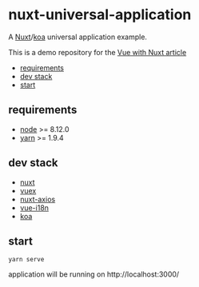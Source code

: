 # nuxt-universal-application

A [Nuxt](https://nuxtjs.org/)/[koa](https://koajs.com/) universal application example.

This is a demo repository for the [Vue with Nuxt article](https://hiswe.github.io/2018/12-vue-with-nuxt/)

<!-- START doctoc generated TOC please keep comment here to allow auto update -->
<!-- DON'T EDIT THIS SECTION, INSTEAD RE-RUN doctoc TO UPDATE -->

- [requirements](#requirements)
- [dev stack](#dev-stack)
- [start](#start)

<!-- END doctoc generated TOC please keep comment here to allow auto update -->

## requirements

- [node](http://nodejs.org/download/) >= 8.12.0
- [yarn](https://yarnpkg.com/lang/en/) >= 1.9.4

## dev stack

- [nuxt](https://nuxtjs.org/)
- [vuex](https://vuex.vuejs.org/)
- [nuxt-axios](https://github.com/nuxt-community/axios-module)
- [vue-i18n](https://kazupon.github.io/vue-i18n/)
- [koa](https://koajs.com/)

## start

```
yarn serve
```

application will be running on http://localhost:3000/

